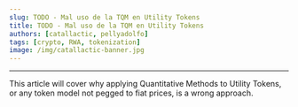 ```yaml
---
slug: TODO - Mal uso de la TQM en Utility Tokens
title: TODO - Mal uso de la TQM en Utility Tokens
authors: [catallactic, pellyadolfo]
tags: [crypto, RWA, tokenization]
image: /img/catallactic-banner.jpg
---
```

---

This article will cover why applying Quantitative Methods to Utility Tokens, or any token model not pegged to fiat prices, is a wrong approach.

<!-- truncate -->
